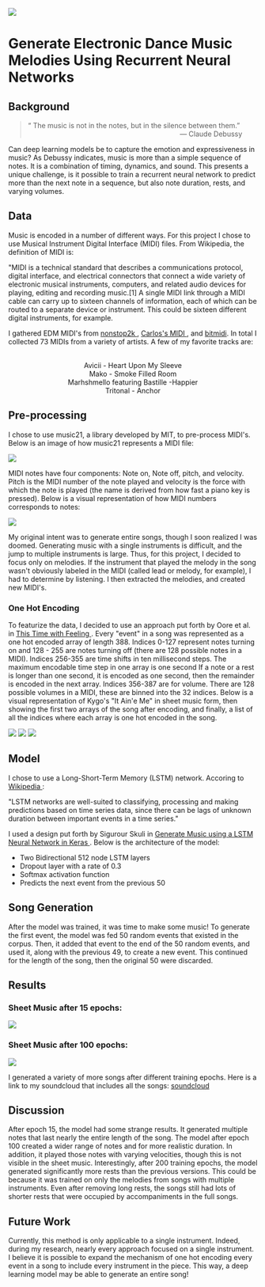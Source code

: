 ![](images/denon-dj-prime-4-controller-main1.jpg)
 # Generate Electronic Dance Music Melodies Using Recurrent Neural Networks

 ## Background  

 > “ The music is not in the notes, but in the silence between them.”\
 > &nbsp;&nbsp;&nbsp;&nbsp;&nbsp;&nbsp;&nbsp;&nbsp;&nbsp;&nbsp;&nbsp;&nbsp;&nbsp;&nbsp;&nbsp;&nbsp;&nbsp;&nbsp;&nbsp;&nbsp;&nbsp;&nbsp;&nbsp;&nbsp;&nbsp;&nbsp;&nbsp;&nbsp;&nbsp;&nbsp;&nbsp;&nbsp;&nbsp;&nbsp;&nbsp;&nbsp;&nbsp;&nbsp;&nbsp;&nbsp;&nbsp;&nbsp;&nbsp;&nbsp;&nbsp;&nbsp;&nbsp;&nbsp;&nbsp;&nbsp;&nbsp;&nbsp;&nbsp;&nbsp;&nbsp;&nbsp;&nbsp;&nbsp;&nbsp;&nbsp;&nbsp;&nbsp;&nbsp;&nbsp;&nbsp;&nbsp;&nbsp;&nbsp;&nbsp;&nbsp;&nbsp;&nbsp;&nbsp;&nbsp;&nbsp;&nbsp;&nbsp;&nbsp;&mdash; Claude Debussy

Can deep learning models be to capture the emotion and expressiveness in music? As Debussy indicates, music is more than a simple sequence of notes. It is a combination of timing, dynamics, and sound. This presents a unique challenge, is it possible to train a recurrent neural network to predict more than the next note in a sequence, but also note duration, rests, and varying volumes. 

 ## Data
Music is encoded in a number of different ways. For this project I chose to use Musical Instrument Digital Interface (MIDI) files. From Wikipedia, the definition of MIDI is: 

"MIDI is a technical standard that describes a communications protocol, digital interface, and electrical connectors that connect a wide variety of electronic musical instruments, computers, and related audio devices for playing, editing and recording music.[1] A single MIDI link through a MIDI cable can carry up to sixteen channels of information, each of which can be routed to a separate device or instrument. This could be sixteen different digital instruments, for example. 

 I gathered EDM MIDI's from <a href="https://www.nonstop2k.com/"> nonstop2k </a>, <a href=https://www.cprato.com/> Carlos's MIDI </a>, and <a href=https://bitmidi.com/> bitmidi</a>. In total I collected 73 MIDIs from a variety of artists. A few of my favorite tracks are:
    <p align="center">  
    Avicii - Heart Upon My Sleeve\
    Mako - Smoke Filled Room\
    Marhshmello featuring Bastille -Happier\
    Tritonal - Anchor</p>
  

 ## Pre-processing

 I chose to use music21, a library developed by MIT, to pre-process MIDI's. Below is an image of how music21 represents a MIDI file:

 ![](images/music21_midi.png)

MIDI notes have four components: Note on, Note off, pitch, and velocity. Pitch is the MIDI number of the note played and velocity is the force with which the note is played (the name is derived from how fast a piano key is pressed). Below is a visual representation of how MIDI numbers corresponds to notes:

 ![](images/miditopiano.png)

 My original intent was to generate entire songs, though I soon realized I was doomed. Generating music with a single instruments is difficult, and the jump to multiple instruments is large. Thus, for this project, I decided to focus only on melodies. If the instrument that played the melody in the song wasn't obviously labeled in the MIDI (called lead or melody, for example), I had to determine by listening. I then extracted the melodies, and created new MIDI's. 

### One Hot Encoding

To featurize the data, I decided to use an approach put forth by Oore et al. in <a href=https://arxiv.org/pdf/1808.03715.pdf> This Time with Feeling </a>. Every "event" in a song was represented as a one hot encoded array of length 388. Indices 0-127 represent notes turning on and 128 - 255 are notes turning off (there are 128 possible notes in a MIDI). Indices 256-355 are time shifts in ten millisecond steps. The maximum encodable time step in one array is one second If a note or a rest is longer than one second, it is encoded as one second, then the remainder is encoded in the next array. Indices 356-387 are for volume. There are 128 possible volumes in a MIDI, these are binned into the 32 indices. Below is a visual representation of Kygo's "It Ain'e Me" in sheet music form, then showing the first two arrays of the song after encoding, and finally, a list of all the indices where each array is one hot encoded in the song. 

![](images/kygo_sheet_screenshot.png) ![](images/kygo_oh_screenshot.png) ![](images/kygo_idxs_screenshot.png)


 ## Model

 I chose to use a Long-Short-Term Memory (LSTM) network. Accoring to <a href=https://en.wikipedia.org/wiki/Long_short-term_memoryWikipedia> Wikipedia </a>: 
    
"LSTM networks are well-suited to classifying, processing and making predictions based on time series data, since there can be lags of unknown duration between important events in a time series."

I used a design put forth by Sigurour Skuli in <a href=https://towardsdatascience.com/how-to-generate-music-using-a-lstm-neural-network-in-keras-68786834d4c5> Generate Music using a LSTM Neural Network in Keras </a>. Below is the architecture of the model:
- Two Bidirectional 512 node LSTM layers
- Dropout layer with a rate of 0.3
- Softmax activation function
- Predicts the next event from the previous 50

## Song Generation

After the model was trained, it was time to make some music! To generate the first event, the model was fed 50 random events that existed in the corpus. Then, it added that event to the end of the 50 random events, and used it, along with the previous 49, to create a new event. This continued for the length of the song, then the original 50 were discarded. 

## Results

### Sheet Music after 15 epochs:          
![](images/15.png)

### Sheet Music after 100 epochs:
![](images/100.png)

I generated a variety of more songs after different training epochs. Here is a link to my soundcloud that includes all the songs: <a href=https://soundcloud.com/bacon-kawasaki/> soundcloud </a>

## Discussion
After epoch 15, the model had some
strange results. It generated multiple
notes that last nearly the entire length of
the song. The model after epoch 100
created a wider range of notes and for
more realistic duration. In addition, it
played those notes with varying
velocities, though this is not visible in the
sheet music. Interestingly, after 200
training epochs, the model generated
significantly more rests than the
previous versions. This could be
because it was trained on only the
melodies from songs with multiple
instruments. Even after removing long
rests, the songs still had lots of shorter
rests that were occupied by
accompaniments in the full songs. 

## Future Work
Currently, this method is only
applicable to a single instrument. Indeed,
during my research, nearly every
approach focused on a single instrument.
I believe it is possible to expand the
mechanism of one hot encoding every
event in a song to include every
instrument in the piece. This way, a deep
learning model may be able to generate
an entire song!







